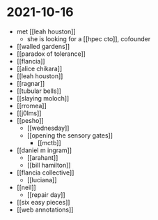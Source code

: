 # 2021-10-16

- met [[leah houston]]
  - she is looking for a [[hpec cto]], cofounder
- [[walled gardens]]
- [[paradox of tolerance]]
- [[flancia]]
- [[alice chikara]]
- [[leah houston]]
- [[ragnar]]
- [[tubular bells]]
- [[slaying moloch]]
- [[rromea]]
- [[j0lms]]
- [[pesho]]
  - [[wednesday]]
  - [[opening the sensory gates]]
    - [[mctb]]
- [[daniel m ingram]]
  - [[arahant]]
  - [[bill hamilton]]
- [[flancia collective]]
  - [[luciana]]
- [[neil]]
  - [[repair day]]
- [[six easy pieces]]
- [[web annotations]]